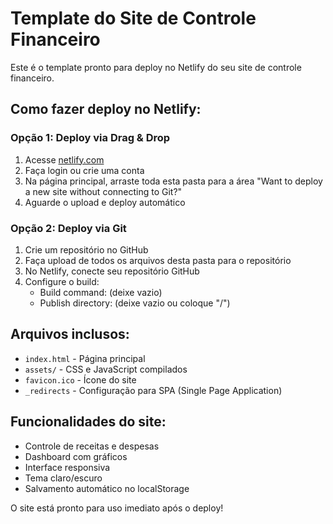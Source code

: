 # Template do Site de Controle Financeiro

Este é o template pronto para deploy no Netlify do seu site de controle financeiro.

## Como fazer deploy no Netlify:

### Opção 1: Deploy via Drag & Drop
1. Acesse [netlify.com](https://netlify.com)
2. Faça login ou crie uma conta
3. Na página principal, arraste toda esta pasta para a área "Want to deploy a new site without connecting to Git?"
4. Aguarde o upload e deploy automático

### Opção 2: Deploy via Git
1. Crie um repositório no GitHub
2. Faça upload de todos os arquivos desta pasta para o repositório
3. No Netlify, conecte seu repositório GitHub
4. Configure o build:
   - Build command: (deixe vazio)
   - Publish directory: (deixe vazio ou coloque "/")

## Arquivos inclusos:
- `index.html` - Página principal
- `assets/` - CSS e JavaScript compilados
- `favicon.ico` - Ícone do site
- `_redirects` - Configuração para SPA (Single Page Application)

## Funcionalidades do site:
- Controle de receitas e despesas
- Dashboard com gráficos
- Interface responsiva
- Tema claro/escuro
- Salvamento automático no localStorage

O site está pronto para uso imediato após o deploy!

